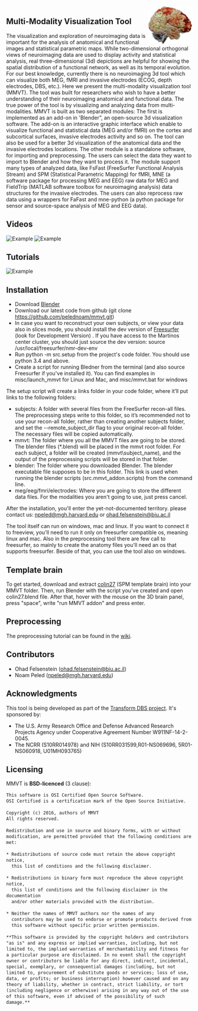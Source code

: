 <img src="misc/mmvt_logo.jpg" align="right" />


## Multi-Modality Visualization Tool

The visualization and exploration of neuroimaging data is
important for the analysis of anatomical and functional images and
statistical parametric maps. While two-dimensional orthogonal views of
neuroimaging data are used to display activity and statistical analysis,
real three-dimensional (3d) depictions are helpful for showing the spatial
distribution of a functional network, as well as its temporal evolution.
For our best knowledge, currently there is no neuroimaging 3d tool which
can visualize both MEG, fMRI and invasive electrodes (ECOG, depth
electrodes, DBS,  etc.). Here we present the multi-modality
visualization tool (MMVT). The tool was built for researchers who wish to
have a better understanding of their neuroimaging anatomical and functional
data. The true power of the tool is by visualizing and analyzing data from
multi-modalities. MMVT is built as two separated modules: The first is
implemented as an add-on in 'Blender”, an open-source 3d visualization
software. The add-on is an interactive graphic interface which enable to
visualize functional and statistical data (MEG and/or fMRI) on the cortex
and subcortical surfaces, invasive electrodes activity and so on. The tool
can also be used for a better 3d visualization of the anatomical data and
the invasive electrodes locations. The other module is a standalone
software, for importing and preprocessing. The users can select the data
they want to import to Blender and how they want to process it. The module
support many types of analyzed data, like FsFast (FreeSurfer Functional
Analysis Stream) and SPM (Statistical Parametric Mapping) for fMRI, MNE (a
software package for processing MEG and EEG) raw data for MEG and
FieldTrip (MATLAB software toolbox for neuroimaging analysis) data
structures for the invasive electrodes. The users can also reprocess raw
data using a wrappers for FaFast and mne-python (a python package for
sensor and source-space analysis of MEG and EEG data).

## Videos

![Example](https://cloud.githubusercontent.com/assets/1643819/17341466/c1ac0548-58c2-11e6-9736-a85163f80521.gif "spatial and temporal ttest result of MEG activation")
![Example](https://cloud.githubusercontent.com/assets/1643819/17341742/03e0af80-58c4-11e6-8587-125cde58e6b8.gif "MEG & Electrodes & Coherence")

## Tutorials
![Example](https://cloud.githubusercontent.com/assets/1643819/17341371/4d3505de-58c2-11e6-8bae-91165c573a07.gif "MEG-fMRI-electrodes example")


## Installation
- Download [Blender](https://www.blender.org/download/)
- Download our latest code from github (git clone https://github.com/pelednoam/mmvt.git)
- In case you want to reconstruct your own subjects, or view your data also in slices mode, you should install the dev version of [Freesurfer](https://surfer.nmr.mgh.harvard.edu/fswiki/DownloadAndInstall) (look for Development Version) . If you have access to the Martinos center cluster, you should just source the dev version: source /usr/local/freesurfer/nmr-dev-env
- Run python -m src.setup from the project's code folder. You should use python 3.4 and above.
- Create a script for running Bledner from the terminal (and also source Freesurfer if you've installed it). You can find examples in misc/launch_mmvt for Linux and Mac, and misc/mmvt.bat for windows

The setup script will create a links folder in your code folder, where it’ll put links to the following folders:
- subjects: A folder with several files from the FreeSurfer recon-all files. The preprocessing steps write to this folder, so it’s recommended not to use your recon-all folder, rather than creating another subjects folder,  and set the --remote_subject_dir flag to your original recon-all folder. The necessary files will be copied automatically. 
- mmvt: The folder where you all the MMVT files are going to be stored. The blender files (*.blend) will be placed in the mmvt root folder. For each subject, a folder will be created (mmvt\subject_name), and the output of the preprocessing scripts will be stored in that folder.
- blender: The folder where you downloaded Blender. The blender executable file supposes to be in this folder. This link is used when running the blender scripts (src.mmvt_addon.scripts) from the command line.
- meg/eeg/fmri/electrodes: Where you are going to store the different data files. For the modalities you aren't going to use, just press cancel.

After the installation, you'll enter the yet-not-documented territory. please contact us: npeled@mgh.harvard.edu or ohad.felsenstein@biu.ac.il

The tool itself can run on windows, mac and linux. If you want to connect it to freeview, you'll need to run it only on freesurfer compatible os, meaning linux and mac.
Also in the preprocessing tool there are few call to freesurfer, so mainly to create the anatomy files you'll need an os that supports freesurfer.
Beside of that, you can use the tool also on windows.

## Template brain
To get started, download and extract [colin27](https://drive.google.com/file/d/0BxstG-_3FEEyM1JpVzlsVHVJVDg/view?usp=sharing) (SPM template brain) into your MMVT folder. Then, run Blender with the script you've created and open colin27.blend file. After that, hover with the mouse on the 3D brain panel, press "space", write "run MMVT addon" and press enter.

## Preprocessing
The preprocessing tutorial can be found in the [wiki](https://github.com/pelednoam/mmvt/wiki/Preprocessing).

## Contributors
- Ohad Felsenstein (ohad.felsenstein@biu.ac.il)
- Noam Peled (npeled@mgh.harvard.edu)

## Acknowledgments
This tool is being developed as part of the [Transform DBS project](https://transformdbs.partners.org/).
It's sponsored by:
- The U.S. Army Research Office and Defense Advanced Research Projects Agency under Cooperative Agreement Number W911NF-14-2-0045. 
- The NCRR (S10RR014978) and NIH (S10RR031599,R01-NS069696, 5R01-NS060918, U01MH093765)


## Licensing

MMVT is **BSD-licenced** (3 clause):

    This software is OSI Certified Open Source Software.
    OSI Certified is a certification mark of the Open Source Initiative.

    Copyright (c) 2016, authors of MMVT
    All rights reserved.

    Redistribution and use in source and binary forms, with or without
    modification, are permitted provided that the following conditions are met:

    * Redistributions of source code must retain the above copyright notice,
      this list of conditions and the following disclaimer.

    * Redistributions in binary form must reproduce the above copyright notice,
      this list of conditions and the following disclaimer in the documentation
      and/or other materials provided with the distribution.

    * Neither the names of MMVT authors nor the names of any
      contributors may be used to endorse or promote products derived from
      this software without specific prior written permission.

    **This software is provided by the copyright holders and contributors
    "as is" and any express or implied warranties, including, but not
    limited to, the implied warranties of merchantability and fitness for
    a particular purpose are disclaimed. In no event shall the copyright
    owner or contributors be liable for any direct, indirect, incidental,
    special, exemplary, or consequential damages (including, but not
    limited to, procurement of substitute goods or services; loss of use,
    data, or profits; or business interruption) however caused and on any
    theory of liability, whether in contract, strict liability, or tort
    (including negligence or otherwise) arising in any way out of the use
    of this software, even if advised of the possibility of such
    damage.**
